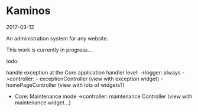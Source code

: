Kaminos
==============
2017-03-12



An administration system for any website.



This work is currently in progress...



todo:

handle exception at the Core application handler level:
        ->logger: always
        ->controller:
                - exceptionController (view with exception widget)
                - homePageController (view with lots of widgets?)
                
- Core: Maintenance mode
        ->controller: maintenance Controller (view with maintenance widget...)
                